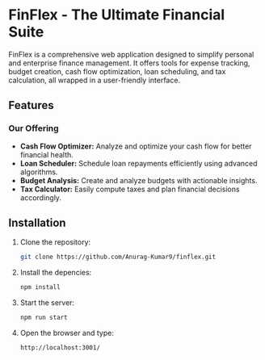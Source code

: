 # FinFlex - The Ultimate Financial Suite

FinFlex is a comprehensive web application designed to simplify personal and enterprise finance management. It offers tools for expense tracking, budget creation, cash flow optimization, loan scheduling, and tax calculation, all wrapped in a user-friendly interface.

## Features

### Our Offering
- **Cash Flow Optimizer:** Analyze and optimize your cash flow for better financial health.
- **Loan Scheduler:** Schedule loan repayments efficiently using advanced algorithms.
- **Budget Analysis:** Create and analyze budgets with actionable insights.
- **Tax Calculator:** Easily compute taxes and plan financial decisions accordingly.

## Installation

1. Clone the repository:
   ```bash
   git clone https://github.com/Anurag-Kumar9/finflex.git

2. Install the depencies:
   ```bash
   npm install

3. Start the server:
   ```bash
   npm run start
   
4. Open the browser and type:
   ```bash
   http://localhost:3001/
